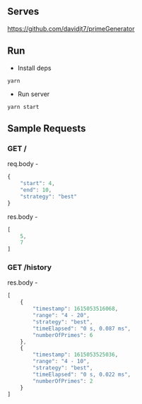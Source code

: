 ## Serves

https://github.com/davidjt7/primeGenerator

## Run

- Install deps
```
yarn
```
- Run server
```
yarn start
```

## Sample Requests

### GET /

req.body -
```javascript
{
    "start": 4,
    "end": 10,
    "strategy": "best"
}
```

res.body -
```javascript
[
    5,
    7
]
```

### GET /history

res.body -
```javascript
[
    {
        "timestamp": 1615053516068,
        "range": "4 - 20",
        "strategy": "best",
        "timeElapsed": "0 s, 0.087 ms",
        "numberOfPrimes": 6
    },
    {
        "timestamp": 1615053525036,
        "range": "4 - 10",
        "strategy": "best",
        "timeElapsed": "0 s, 0.022 ms",
        "numberOfPrimes": 2
    }
]
```
